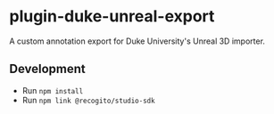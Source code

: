 # plugin-duke-unreal-export

A custom annotation export for Duke University's Unreal 3D importer.

## Development

- Run `npm install`
- Run `npm link @recogito/studio-sdk`


